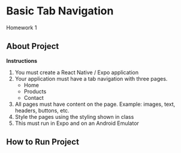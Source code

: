 # Basic Tab Navigation

Homework 1

## About Project

**Instructions**

1. You must create a React Native / Expo application
2. Your application must have a tab navigation with three pages.
   - Home
   - Products
   - Contact
3. All pages must have content on the page. Example: images, text, headers, buttons, etc.
4. Style the pages using the styling shown in class
5. This must run in Expo and on an Android Emulator

## How to Run Project

